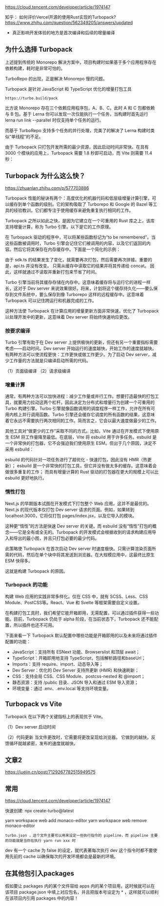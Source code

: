 https://cloud.tencent.com/developer/article/1974147

知乎：
如何评价Vercel开源的使用Rust实现的Turbopack?
https://www.zhihu.com/question/562349205/answers/updated

* 真正影响开发体验的地方是首次编译和后续的增量编译

## 为什么选择 Turbopack
上述提到传统的 Monorepo 解决方案中，项目构建时如果基于多个应用程序存在依赖构建，耗时是非常可怕的。

TurboRepo 的出现，正是解决 Monorepo 慢的问题。

Turbopack 是针对 JavaScript 和 TypeScript 优化的增量打包工具
```
https://turbo.build/pack
```

比方说 Monorepo 存在三个依赖应用程序包，A、B、C。此时 A 和 C 包都依赖与 B 包。基于 Lerna 你可以发现一次仅能执行一个任务，当构建时首先运行 lerna run link --parallel 时仅支持单个任务的运行。

而基于 TurboRepo 支持多个任务的并行处理，完美了的解决了 Lerna 构建时类似“单线程”的不足。


由于 Turbopack 只打包开发所需的最少资源，因此启动时间非常快。在具有 3000 个模块的应用上，Turbopack 需要 1.8 秒即可启动，而 Vite 则需要 11.4 秒：

## Turbopack 为什么这么快？
https://zhuanlan.zhihu.com/p/577703886

Turbopack 性能的秘诀有两个：高度优化的机器代码和低层级增量计算引擎，可以缓存到单个函数的级别。它的架构吸取了 Turborepo 和 Google 的 Bazel 等工具的经验教训，它们都专注于使用缓存来避免重复执行相同的工作。

Turbopack 之所以如此之快，是因为它建立在一个可重用的 Rust 库之上，该库支持增量计算，称为 Turbo 引擎。以下是它的工作原理。

在 Turbopack 驱动的程序中，可以将某些函数标记为“to be remembered”。当这些函数被调用时，Turbo 引擎会记住它们被调用的内容，以及它们返回的内容。然后它将其保存在内存缓存中。下面是一个简化的示例：

由于 sdk.ts 的结果发生了变化，就需要再次打包，然后需要再次拼接。重要的是，api.ts 并没有改变。 只需从缓存中读取它的结果并将其传递给 concat。 因此，这样就通过不读取并重新打包来节省了时间。

Turbo 引擎当前将其缓存存储在内存中。这意味着缓存将与运行它的进程一样长，这对于 Dev server 来说效果很好。将来，计划将这个缓存持久化——要么保存到文件系统中，要么保存到像 Turborepo 这样的远程缓存中。这意味着 Turbopack 可以记住跨运行和机器完成的工作。

这种方法使 Turbopack 在计算应用的增量更新方面非常快速，优化了 Turbopack 以处理开发中的更新，这意味着 Dev server 将始终快速响应更改。


### 按要求编译
Turbo 引擎有助于在 Dev server 上提供极快的更新，但还有另一个重要指标需要考虑——启动时间。Dev server 开始运行的速度越快，开始工作的速度就越快。有两种方法可以使流程更快：工作更快或做工作更少。为了启动 Dev server，减少工作量的方法就是只编译启动所需的代码。

（1）页面级编译
（2）请求级编译

### 增量计算
通常，有两种方法可以加快进程：减少工作量或并行工作。想要打造最快的打包工具，就要用力拉动这两个杠杆。因此决定为分布式和增量行为创建一个可重用的 Turbo 构建引擎。Turbo 引擎就像函数调用的调度程序一样工作，允许在所有可用内核上并行调用函数。Turbo 引擎还会缓存它调度的所有函数的结果，这意味着它永远不需要执行两次相同的工作。简而言之，它会以最大速度做最少的工作。

其他工具对“做更少的工作”采取不同的方式。比如，Vite 通过在开发模式下使用原生 ESM 将工作量降至最低。在底层，Vite 将 esbuild 用于许多任务。esbuild 是一个非常快的打包器，它不会强迫我们使用原生 ESM。但出于几个原因，决定不采用 esbuild：

esbuild 的代码针对一项任务进行了超优化 - 快速打包，因此没有 HMR（热更新）；
esbuild 是一个非常快的打包工具，但它并没有做太多的缓存。这意味着会做很多重复的工作；
而具有增量计算的 Rust 驱动的打包器在更大的规模上可以比 esbuild 更好地执行。

### 惰性打包
Next.js 的早期版本试图在开发模式下打包整个 Web 应用，这并不是最优的。Next.js 的现代版本仅打包 Dev server 请求的页面。例如，如果转到localhost:3000，它将仅打包 pages/index.jsx，以及它导入的模块。

这种更“惰性”的方法是快速 Dev server 的关键。而 esbuild 没有“惰性”打包的概念——它是全有或全无的。Turbopack 的开发模式会根据收到的请求构建应用导入和导出的最小图，并且只打包必要的最少代码。

此策略使 Turbopack 在首次启动 Dev server 时速度极快。只需计算渲染页面所需的代码，然后在单个块中将其发送到浏览器。在大规模应用中，这最终比原生 ESM 快得多。

这就是构建 Turbopack 的原因。

### Turbopack 的功能
构建 Web 应用的实践非常多样化。仅在 CSS 中，就有 SCSS、Less、CSS Module、PostCSS等。React、Vue 和 Svelte 等框架需要自定义设置。

在构建打包工具时，我们希望它能开箱即用，无需配置，可以通过插件获得一些功能。目前，Turbopack 仍处于 alpha 阶段，在当前状态下，Turbopack 还不能配置，所以插件也还不可用。

下面来看一下 Turbopack 默认配置中哪些功能是开箱即用的以及未来将通过插件配置的功能：
* JavaScript：支持所有 ESNext 功能、Browserslist 和顶层 await；
* TypeScript：开箱即用地支持 TypeScript，包括解析路径和baseUrl；
* Imports：支持 require、import、动态导入等；
* Dev Server：优化的 Dev Server 支持热更新 (HMR) 和快速刷新；
* CSS：支持全局 CSS、CSS Module、postcss-nested 和 @import；
* 静态资源：支持 /public 目录、JSON 导入和通过 ESM 导入资源；
* 环境变量：通过 .env、.env.local 等支持环境变量。

## Turbopack vs Vite
Turbopack 在以下两个关键指标上的表现优于 Vite。

（1）Dev server 启动时间

（2）代码更新
当文件更改时，它需要将更改呈现给浏览器。 它做到的越快，反馈循环就越紧密，发布的速度就越快。

## 文章2
https://juejin.cn/post/7129267782515949575

## 常用
https://cloud.tencent.com/developer/article/1974147

快速创建:
npx create-turbo@latest

yarn workspace web add monaco-editor
yarn workspace web remove monaco-editor

```
turbo.json ，这个文件主要可以用来设定一些执行指令的 pipeline，而 pipeline 主要的功能就是当你在执行 yarn run xxx 时
```


dev 有一个 cache 为 false 的设定，就代表著每次执行 dev 这个指令时都不要使用先前的 cache 以确保每次的开发环境都会是最新的环境。

## 在其他包引入packages
假如要让 packages 内的某个文件容给 apps 内的某个项目用，这时候就可以在该项目 package.json 中填上对应包名，并且把版本号设定为 * ，这样就可以顺利在该项目内引用 packages 中的内容！